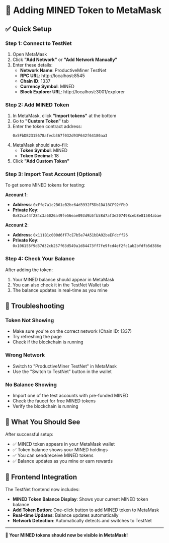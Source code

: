 # 🦊 Adding MINED Token to MetaMask

## ✅ **Quick Setup**

### **Step 1: Connect to TestNet**
1. Open MetaMask
2. Click **"Add Network"** or **"Add Network Manually"**
3. Enter these details:
   - **Network Name**: ProductiveMiner TestNet
   - **RPC URL**: http://localhost:8545
   - **Chain ID**: 1337
   - **Currency Symbol**: MINED
   - **Block Explorer URL**: http://localhost:3001/explorer

### **Step 2: Add MINED Token**
1. In MetaMask, click **"Import tokens"** at the bottom
2. Go to **"Custom Token"** tab
3. Enter the token contract address:
   ```
   0x5FbDB2315678afecb367f032d93F642f64180aa3
   ```
4. MetaMask should auto-fill:
   - **Token Symbol**: MINED
   - **Token Decimal**: 18
5. Click **"Add Custom Token"**

### **Step 3: Import Test Account (Optional)**
To get some MINED tokens for testing:

**Account 1**:
- **Address**: `0xFfe7a1c2B61eB2bc64d3932F5Db1DA18CF92fFb9`
- **Private Key**: `0x82ca44f284c3a6026a49fe56eae093d9b5fb58d7af3e207498ceb8e81584abae`

**Account 2**:
- **Address**: `0x111B1c000d6fF7cE7b5e74A51bDA92beEFdcff26`
- **Private Key**: `0x106155f9d37d32cb257f63d549a1d84473ff7fe9fcd4ef2fc1ab2bfdfb5d386e`

### **Step 4: Check Your Balance**
After adding the token:
1. Your MINED balance should appear in MetaMask
2. You can also check it in the TestNet Wallet tab
3. The balance updates in real-time as you mine

## **🔧 Troubleshooting**

### **Token Not Showing**
- Make sure you're on the correct network (Chain ID: 1337)
- Try refreshing the page
- Check if the blockchain is running

### **Wrong Network**
- Switch to "ProductiveMiner TestNet" in MetaMask
- Use the "Switch to TestNet" button in the wallet

### **No Balance Showing**
- Import one of the test accounts with pre-funded MINED
- Check the faucet for free MINED tokens
- Verify the blockchain is running

## **🎯 What You Should See**

After successful setup:
- ✅ MINED token appears in your MetaMask wallet
- ✅ Token balance shows your MINED holdings
- ✅ You can send/receive MINED tokens
- ✅ Balance updates as you mine or earn rewards

## **📱 Frontend Integration**

The TestNet frontend now includes:
- **MINED Token Balance Display**: Shows your current MINED token balance
- **Add Token Button**: One-click button to add MINED token to MetaMask
- **Real-time Updates**: Balance updates automatically
- **Network Detection**: Automatically detects and switches to TestNet

---

**🎉 Your MINED tokens should now be visible in MetaMask!** 